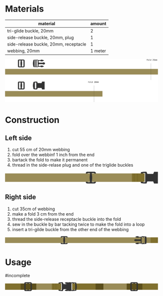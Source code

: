 
# Materials

material | amount
---------|-------
tri-glide buckle, 20mm | 2
side-release buckle, 20mm, plug | 1
side-release buckle, 20mm, receptacle | 1
webbing, 20mm | 1 meter

![](materials.svg)
# Construction

## Left side
1. cut 55 cm of 20mm webbing
2. fold over the webbinf 1 inch from the end
3. bartack the fold to make it permanent
4. thread in the side-relase plug and one of the triglide buckles

![](left.svg)

## Right side 

1. cut 35cm of webbing
2. make a fold 3 cm from the end
3. thread the side-release receptacle buckle into the fold
4. sew in the buckle by bar tacking twice to make the fold into a loop
5. insert a tri-gilde buckle from the other end of the webbing


![](right.svg)


# Usage

#incomplete

![](final.svg)
